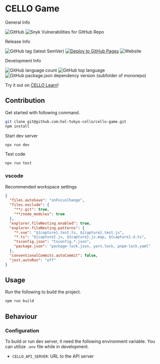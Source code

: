 # CELLO Game

General Info

![GitHub](https://img.shields.io/github/license/hal-tokyo-cello/cello-game)
![Snyk Vulnerabilities for GitHub Repo](https://img.shields.io/snyk/vulnerabilities/github/hal-tokyo-cello/cello-game)

Release Info

![GitHub tag (latest SemVer)](https://img.shields.io/github/v/tag/hal-tokyo-cello/cello-game?sort=semver)
[![Deploy to GitHub Pages](https://github.com/hal-tokyo-cello/cello-game/actions/workflows/deploy.yml/badge.svg?branch=main)](https://github.com/hal-tokyo-cello/cello-game/actions/workflows/deploy.yml)
![Website](https://img.shields.io/website?down_color=lightgrey&down_message=offline&up_color=blue&up_message=online&url=https%3A%2F%2Fwww.cellolearn.net%2F)

Development Info

![GitHub language count](https://img.shields.io/github/languages/count/hal-tokyo-cello/cello-game)
![GitHub top language](https://img.shields.io/github/languages/top/hal-tokyo-cello/cello-game)
![GitHub package.json dependency version (subfolder of monorepo)](https://img.shields.io/github/package-json/dependency-version/hal-tokyo-cello/cello-game/vue)

Try it out on [CELLO Learn](https://www.cellolearn.net/)!

## Contribution

Get started with following command.

```sh
git clone git@github.com:hal-tokyo-cello/cello-game.git
npm install
```

Start dev server

```sh
npx run dev
```

Test code

```sh
npx run test
```

### vscode

Recommended workspace settings

```json
{
  "files.autoSave": "onFocusChange",
  "files.exclude": {
    "**/.git": true,
    "**/node_modules": true
  },
  "explorer.fileNesting.enabled": true,
  "explorer.fileNesting.patterns": {
    "*.vue": "${capture}.test.ts, ${capture}.test.js",
    "*.ts": "${capture}.js, ${capture}.js.map, ${capture}.d.ts",
    "tsconfig.json": "tsconfig.*.json",
    "package.json": "package-lock.json, yarn.lock, pnpm-lock.yaml"
  },
  "conventionalCommits.autoCommit": false,
  "jest.autoRun": "off"
}
```

## Usage

Run the following to build the project.

```sh
npm run build
```

## Behaviour

### Configuration

To build or run dev server, it need the following environment variable. You can utilize `.env` file while in development.

- `CELLO_API_SERVER`: URL to the API server
